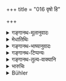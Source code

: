 +++
title = "016 वृषो हि"

+++

<details><summary>गङ्गानथ-मूलानुवादः</summary>

For Justice is the revered ‘Vṛṣa,’ Bull; and he who commits the violation, ‘alam,’ of it, him the gods regard as ‘vṛṣala,’ low-born; hence one shall not violate Justice.—(16)
</details>

<details><summary>मेधातिथिः</summary>

**वृषल**शब्दनिर्वचनेन मिथ्यादर्शी निन्द्यते । न जातिवृषलो वृषलः, किं तर्हि, यो वृषस्य कामवर्षिणो धर्मस्य अलंकुरुते । निवृत्तिवचनः अलंशब्दः । स **वृषल** इत्य् एतम् अर्थम् **देवाः** प्रतिपन्नाः । मनुष्यास् तु यदि जातिशब्दम् एव मन्यन्ते, कामं मन्यन्ताम्, प्रमाणतरास् तु देवाः । ते चानेन प्रवृत्तिनिमित्तेन वृषलशब्दप्रोयोगं मन्यन्ते । देवग्रहणम् अर्थवादः । तस्मात् "श्राद्धकाले वृषलैर् न प्राप्तव्यम्", "हन्तव्यो वृषलश् चौरः," इत्याद्यासु क्रियासु मिथ्यादर्शी ब्राह्मण एव वृषलशब्देन ग्रहीतव्य इति । अतो वृषलत्वं मा प्रापम् इति **धर्मं न लोपयेत्,** न नाशयेद् इति । वृषलत्वाध्यारोपो निन्दा ॥ ८.१६ ॥
</details>

<details><summary>गङ्गानथ-भाष्यानुवादः</summary>

By means of the explanation of the term ‘*vṛṣala*,’ the judge who perverts justice is censured. The title of ‘*vṛṣala*’ (low-born) does not apply to one who is so by caste—*i.e*., the *śūdra*,—but he who ‘*commits the violation*’ (‘*alam*’) of the *Bull*, ‘*vṛṣa*,’—*i.e*., he who showers all blessings;—the particle ‘*alam*’ denoting *violation, perversion*.

The opinion that such a person is ‘*vṛṣala*’ is held by the gods; if it is taken as denoting a *caste*, it may be so taken; but the gods are more authoritative, and they accept the denotation of the term as here explained.

The mention of the ‘*gods*’ is only a commendatory exaggeration.

For the reason here explained, in all such texts as—(*a*) ‘no *vṛṣala* should come in during the performance of a *śrāddha*,’ or ‘the *vṛṣala* thief should be killed,’—the term ‘*vṛṣala*’ should be taken as standing for the Brāhmaṇa that perverts truth.

Consequently one should not violate Justice, lest he become tainted with the character of the ‘*vṛṣala*’; the application of this character to the Brāhmaṇa being a form of deprecation.—(16)
</details>

<details><summary>गङ्गानथ-टिप्पन्यः</summary>

This verse is quoted in *Aparārka* (p. 447), in support of the interpretation of ‘*vṛṣala*’ as ‘one devoid of *dharma*’;—and in
*Kṛtyakalpataru* (11a).
</details>

<details><summary>गङ्गानथ-तुल्य-वाक्यानि</summary>

**(verses 8.16-17)**

*Mahābhārata* (Śānti, 90.16).—‘Justice is the sacred Bull, *Vṛṣa*; he
who brings about his destruction, *laya*, is called the *Vṛṣala*; therefore one should never renounce justice.’

Do. (Anuśāsana, 173.14.16).—‘When one abandons his body, Dharma alone goes with him. Dharma is the only helper for men in the other world.’
</details>

<details><summary>भारुचिः</summary>

न जातिवृषल एव वृषलः, किं तर्हि विकर्मणात्र वृषलो भवति । तथा च सति किं ब्राह्मणजातिस् ते करिष्यति व्यतिक्रमाद् अधर्मेण ग्रस्यमानस्य । यत्कारणाद् राजनियुक्तब्राह्मणोपालम्भ एवायम् ॥ ८.१६ ॥

_इदम् अपरं प्रसंख्यानम् अधिकृतब्राह्मणव्यवस्थार्थम् उच्यते ।_
</details>

<details><summary>Bühler</summary>

016	For divine justice (is said to be) a bull (vrisha); that (man) who violates it (kurute 'lam) the gods consider to be (a man despicable like) a Sudra (vrishala); let him, therefore, beware of violating justice.
</details>
